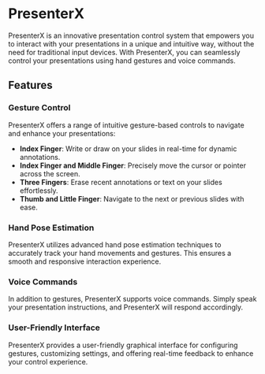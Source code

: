 # PresenterX
PresenterX is an innovative presentation control system that empowers you to interact with your presentations in a unique and intuitive way, without the need for traditional input devices. With PresenterX, you can seamlessly control your presentations using hand gestures and voice commands.

## Features

### Gesture Control

PresenterX offers a range of intuitive gesture-based controls to navigate and enhance your presentations:

- **Index Finger**: Write or draw on your slides in real-time for dynamic annotations.
- **Index Finger and Middle Finger**: Precisely move the cursor or pointer across the screen.
- **Three Fingers**: Erase recent annotations or text on your slides effortlessly.
- **Thumb and Little Finger**: Navigate to the next or previous slides with ease.

### Hand Pose Estimation

PresenterX utilizes advanced hand pose estimation techniques to accurately track your hand movements and gestures. This ensures a smooth and responsive interaction experience.

### Voice Commands

In addition to gestures, PresenterX supports voice commands. Simply speak your presentation instructions, and PresenterX will respond accordingly.

### User-Friendly Interface

PresenterX provides a user-friendly graphical interface for configuring gestures, customizing settings, and offering real-time feedback to enhance your control experience.
